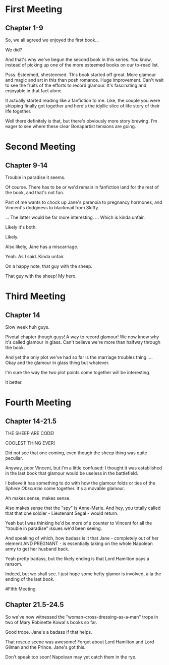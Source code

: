 # First Meeting 
## Chapter 1-9
So, we all agreed we enjoyed the first book...

We did?  

And that's why we've begun the second book in this series.  You know, instead of picking up one of the more esteemed books on our to-read list.

Psss. Esteemed, shesteemed.  This book started off great.  More glamour and magic and art in this than posh romance.  Huge improvement.  Can't wait to see the fruits of the efforts to record glamour.  It's fascinating and enjoyable in that fact alone.  

It actually started reading like a fanfiction to me.  Like, the couple you were shipping finally got together and here's the idyllic slice of life story of their life together.

Well there definitely is that, but there's obviously more story brewing.  I'm eager to see where these clear Bonapartist tensions are going. 

# Second Meeting  
## Chapter 9-14
Trouble in paradise it seems.

Of course.  There has to be or we'd remain in fanfiction land for the rest of the book, and that's not fun.  

Part of me wants to chock up Jane's paranoia to pregnancy hormones, and Vincent's dodginess to blackmail from Skiffy.

... The latter would be far more interesting. ... Which is kinda unfair.

Likely it's both.  

Likely.

Also likely, Jane has a miscarriage.  

Yeah. As I said.  Kinda unfair.  

On a happy note, that guy with the sheep.

That guy with the sheep! My hero.  

# Third Meeting
## Chapter 14
Slow week huh guys.

Pivotal chapter though guys! A way to record glamour! We now know why it's called glamour in glass.  Can't believe we're more than halfway through the book.

And yet the only plot we've had so far is the marriage troubles thing. ... Okay and the glamour in glass thing but whatever.

I'm sure the way the two plot points come together will be interesting.  

It better.    

# Fourth Meeting
## Chapter 14-21.5
THE SHEEP ARE CODE!

COOLEST THING EVER! 

Did not see that one coming, even though the sheep thing was quite peculiar. 

Anyway, poor Vincent, but I'm a little confused: I thought it was established in the last book that glamour would be useless in the battlefield.

I believe it has something to do with how the glamour folds or ties of the _Sphere Obscurcie_ come together.  It's a movable glamour.

Ah makes sense, makes sense.  

Also makes sense that the "spy" is Anne-Marie.  And hey, you totally called that that one soldier - Lieutenant Segal - would return.  

Yeah but I was thinking he'd be more of a counter to Vincent for all the "trouble in paradise" issues we'd been seeing.

And speaking of which, how badass is it that Jane - completely out of her element AND PREGNANT - is essentially taking on the whole Napolean army to get her husband back.  

Yeah pretty badass, but the likely ending is that Lord Hamilton pays a ransom.  

Indeed, but we shall see.  I just hope some hefty glamor is involved, a la the ending of the last book. 

#Fifth Meeting
## Chapter 21.5-24.5
So we've now witnessed the "woman-cross-dressing-as-a-man" trope in two of Mary Robinette Kowal's books so far.

Good trope.  Jane's a badass if that helps.  

That rescue scene was awesome! Forget about Lord Hamilton and Lord Gilman and the Prince.  Jane's got this.  

Don't speak too soon! Napolean may yet catch them in the rye.  

 
